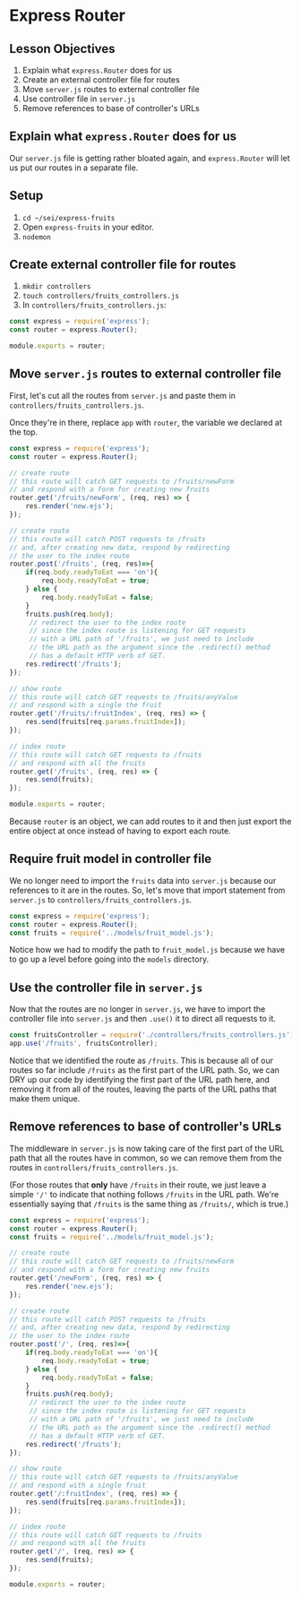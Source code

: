 # Express Router

## Lesson Objectives

1. Explain what `express.Router` does for us
1. Create an external controller file for routes
1. Move `server.js` routes to external controller file
1. Use controller file in `server.js`
1. Remove references to base of controller's URLs

## Explain what `express.Router` does for us

Our `server.js` file is getting rather bloated again, and `express.Router` will let us put our routes in a separate file.

## Setup

1. `cd ~/sei/express-fruits`
2. Open `express-fruits` in your editor.
3. `nodemon`

## Create external controller file for routes

1. `mkdir controllers`
2. `touch controllers/fruits_controllers.js`
3. In `controllers/fruits_controllers.js`:

```javascript
const express = require('express');
const router = express.Router();

module.exports = router;
```

## Move `server.js` routes to external controller file

First, let's cut all the routes from `server.js` and paste them in `controllers/fruits_controllers.js`.

Once they're in there, replace `app` with `router`, the variable we declared at the top.

```js
const express = require('express');
const router = express.Router();

// create route
// this route will catch GET requests to /fruits/newForm
// and respond with a form for creating new fruits
router.get('/fruits/newForm', (req, res) => {
    res.render('new.ejs');
});

// create route
// this route will catch POST requests to /fruits
// and, after creating new data, respond by redirecting
// the user to the index route
router.post('/fruits', (req, res)=>{
    if(req.body.readyToEat === 'on'){
        req.body.readyToEat = true;
    } else {
        req.body.readyToEat = false;
    }
    fruits.push(req.body);
     // redirect the user to the index route
     // since the index route is listening for GET requests
     // with a URL path of '/fruits', we just need to include
     // the URL path as the argument since the .redirect() method
     // has a default HTTP verb of GET.
    res.redirect('/fruits');
});

// show route
// this route will catch GET requests to /fruits/anyValue
// and respond with a single the fruit
router.get('/fruits/:fruitIndex', (req, res) => {
    res.send(fruits[req.params.fruitIndex]);
});

// index route
// this route will catch GET requests to /fruits
// and respond with all the fruits
router.get('/fruits', (req, res) => {
    res.send(fruits);
});

module.exports = router;
```

Because `router` is an object, we can add routes to it and then just export the entire object at once instead of having to export each route.


## Require fruit model in controller file

We no longer need to import the `fruits` data into `server.js` because our references to it are in the routes. So, let's move that import statement from `server.js` to `controllers/fruits_controllers.js`.

```js
const express = require('express');
const router = express.Router();
const fruits = require('../models/fruit_model.js');
```

Notice how we had to modify the path to `fruit_model.js` because we have to go up a level before going into the `models` directory.


## Use the controller file in `server.js`

Now that the routes are no longer in `server.js`, we have to import the controller file into `server.js` and then `.use()` it to direct all requests to it.

```js
const fruitsController = require('./controllers/fruits_controllers.js');
app.use('/fruits', fruitsController);
```

Notice that we identified the route as `/fruits`. This is because all of our routes so far include `/fruits` as the first part of the URL path. So, we can DRY up our code by identifying the first part of the URL path here, and removing it from all of the routes, leaving the parts of the URL paths that make them unique.

## Remove references to base of controller's URLs

The middleware in `server.js` is now taking care of the first part of the URL path that all the routes have in common, so we can remove them from the routes in `controllers/fruits_controllers.js`.

(For those routes that **only** have `/fruits` in their route, we just leave a simple `'/'` to indicate that nothing follows `/fruits` in the URL path. We're essentially saying that `/fruits` is the same thing as `/fruits/`, which is true.)

```js
const express = require('express');
const router = express.Router();
const fruits = require('../models/fruit_model.js');

// create route
// this route will catch GET requests to /fruits/newForm
// and respond with a form for creating new fruits
router.get('/newForm', (req, res) => {
    res.render('new.ejs');
});

// create route
// this route will catch POST requests to /fruits
// and, after creating new data, respond by redirecting
// the user to the index route
router.post('/', (req, res)=>{
    if(req.body.readyToEat === 'on'){
        req.body.readyToEat = true;
    } else {
        req.body.readyToEat = false;
    }
    fruits.push(req.body);
     // redirect the user to the index route
     // since the index route is listening for GET requests
     // with a URL path of '/fruits', we just need to include
     // the URL path as the argument since the .redirect() method
     // has a default HTTP verb of GET.
    res.redirect('/fruits');
});

// show route
// this route will catch GET requests to /fruits/anyValue
// and respond with a single fruit
router.get('/:fruitIndex', (req, res) => {
    res.send(fruits[req.params.fruitIndex]);
});

// index route
// this route will catch GET requests to /fruits
// and respond with all the fruits
router.get('/', (req, res) => {
    res.send(fruits);
});

module.exports = router;
```
